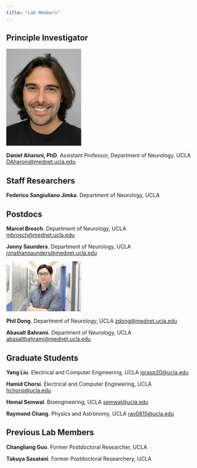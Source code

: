 ```yaml
---
title: "Lab Members"
---
```


## Principle Investigator

![image](/People/DAharoni.jpg)

**Daniel Aharoni, PhD**. Assistant Professor, Department of Neurology, UCLA
DAharoni@mednet.ucla.edu



## Staff Researchers

**Federico Sangiuliano Jimka**. Department of Neurology, UCLA

## Postdocs

**Marcel Brosch**. Department of Neurology, UCLA
mbrosch@mednet.ucla.edu

**Jonny Saunders**. Department of Neurology, UCLA
jonathansaunders@mednet.ucla.edu

<img src="phild.JPG" width="200">

**Phil Dong**. Department of Neurology, UCLA
zdong@mednet.ucla.edu

**Abasalt Bahrami**. Department of Neurology, UCLA
abasaltbahrami@mednet.ucla.edu

## Graduate Students

**Yang Liu**. Electrical and Computer Engineering, UCLA
jgrasp20@ucla.edu

**Hamid Chorsi**. Electrical and Computer Engineering, UCLA
hchorsi@ucla.edu

**Hemal Semwal**. Bioengineering, UCLA
semwal@ucla.edu

**Raymond Chang**. Physics and Astronomy, UCLA
ray0815@ucla.edu

## Previous Lab Members

**Changliang Guo**. Former Postdoctoral Researcher, UCLA

**Takuya Sasatani**. Former Postdoctoral Researchery, UCLA

